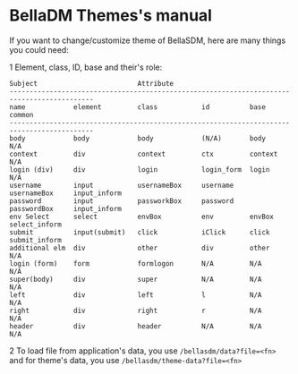 # BellaDM Themes's manual

If you want to change/customize theme of BellaSDM, here are many things you could need:

1 Element, class, ID, base and their's role:
```
Subject							Attribute
-------------------------------------------------------------------------------------------
name			element			class			id			base			common
-------------------------------------------------------------------------------------------
body			body			body			(N/A) 		body			N/A
context			div				context			ctx 		context			N/A
login (div)		div				login			login_form	login 			N/A
username		input			usernameBox		username	usernameBox		input_inform
password		input			passworkBox		password	passwordBox		input_inform
env Select		select			envBox			env 		envBox			select_inform
submit			input(submit)	click			iClick		click 			submit_inform
additional elm  div				other			div			other 			N/A
login (form)	form			formlogon		N/A 		N/A 			N/A
super(body)		div				super			N/A 		N/A 			N/A
left			div 			left			l 			N/A 			N/A
right			div				right			r 			N/A 			N/A
header			div				header			N/A 		N/A  			N/A	
```
2 To load file from application's data, you use `/bellasdm/data?file=<fn>` and for theme's data, you use `/bellasdm/theme-data?file=<fn>`
